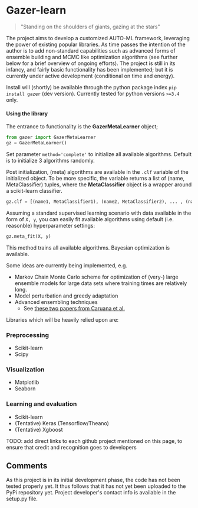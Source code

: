 # Gazer-learn

> "Standing on the shoulders of giants, gazing at the stars"

The project aims to develop a customized AUTO-ML framework, leveraging the power of existing popular libraries. 
As time passes the intention of the author is to add non-standard capabilities such as advanced forms of ensemble
building and MCMC like optimization algorithms (see further below for a brief overview of ongoing efforts).
The project is still in its infancy, and fairly basic functionality has been implemented; but it is currently 
under active development (conditional on time and energy).

Install will (shortly) be available through the python package index `pip install gazer` (dev version). Currently 
tested for python versions `>=3.4` only. 

#### Using the library
The entrance to functionality is the **GazerMetaLearner** object;
    
```python
from gazer import GazerMetaLearner
gz = GazerMetaLearner()
```
	
Set parameter `method='complete'` to initialize all available algorithms. Default is to initialize 3 algorithms randomly.

Post initialization, (meta) algorithms are available in the `.clf` variable of the initialized object. To be more specific, the variable 
returns a list of (name, MetaClassifier) tuples, where the **MetaClassifier** object is a wrapper around a scikit-learn
classifier.

```python    	
gz.clf = [(name1, MetaClassifier1), (name2, MetaClassifier2), ... , (nameN, MetaClassifierN)]
```
   	
Assuming a standard supervised learning scenario with data available in the form of `X, y`, you can easily fit 
available algorithms using default (i.e. reasonble) hyperparameter settings:

```python	
gz.meta_fit(X, y)
```

This method trains all available algorithms. Bayesian optimization is available.



Some ideas are currently being implemented, e.g.
* Markov Chain Monte Carlo scheme for optimization of (very-) large ensemble models 
for large data sets where training times are relatively long.
* Model perturbation and greedy adaptation
* Advanced ensembling techniques
  - See [these two papers from Caruana et al.](http://www.cs.cornell.edu/~caruana/ctp/ct.papers/caruana.icml04.icdm06long.pdf)

Libraries which will be heavily relied upon are:

### Preprocessing
* Scikit-learn 
* Scipy

### Visualization
* Matplotlib
* Seaborn 

### Learning and evaluation
* Scikit-learn
* (Tentative) Keras (Tensorflow/Theano)
* (Tentative) Xgboost

TODO: add direct links to each github project mentioned on this page, 
to ensure that credit and recognition goes to developers


## Comments
As this project is in its initial development phase, the code has not been tested properly yet. It thus follows
that it has not yet been uploaded to the PyPi repository yet. Project developer's contact info is available in the setup.py file. 

